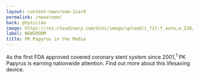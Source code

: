 ```yaml
---
layout: content-newsroom-1card
permalink: /newsroom/
back: physician
image: https://res.cloudinary.com/binc/image/upload/c_fit,f_auto,w_538/v1536272484/product/pk-papyrus/BIO10454_PK_Papyrus.jpg
label: NEWSROOM
title: PK Papyrus in the Media
---
```


As the first FDA approved covered coronary stent system since 2001,<sup>1</sup> PK Papyrus is earning nationwide attention. Find out more about this lifesaving device.
